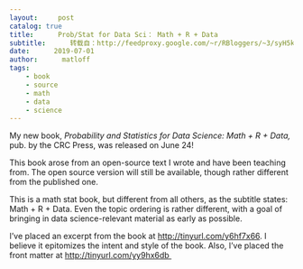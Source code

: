 ```yaml
---
layout:     post
catalog: true
title:      Prob/Stat for Data Sci： Math + R + Data
subtitle:      转载自：http://feedproxy.google.com/~r/RBloggers/~3/syH5k2ryWMc/
date:      2019-07-01
author:      matloff
tags:
    - book
    - source
    - math
    - data
    - science
---
```






My new book, *Probability and Statistics for Data Science: Math + R + Data,* pub. by the CRC Press, was released on June 24!

This book arose from an open-source text I wrote and have been teaching from. The open source version will still be available, though rather different from the published one. 

This is a math stat book, but different from all others, as the subtitle states: Math + R + Data. Even the topic ordering is rather different, with a goal of bringing in data science-relevant material as early as possible. 

I’ve placed an excerpt from the book at http://tinyurl.com/y6hf7x66. I believe it epitomizes the intent and style of the book. Also, I’ve placed the front matter at http://tinyurl.com/yy9hx6db  
